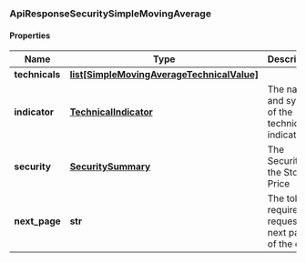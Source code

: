 ### ApiResponseSecuritySimpleMovingAverage

#### Properties
Name | Type | Description | Notes
------------ | ------------- | ------------- | -------------
**technicals** | [**list[SimpleMovingAverageTechnicalValue]**](SimpleMovingAverageTechnicalValue.md) |  | [optional] 
**indicator** | [**TechnicalIndicator**](TechnicalIndicator.md) | The name and symbol of the technical indicator | [optional] 
**security** | [**SecuritySummary**](SecuritySummary.md) | The Security of the Stock Price | [optional] 
**next_page** | **str** | The token required to request the next page of the data | [optional] 



